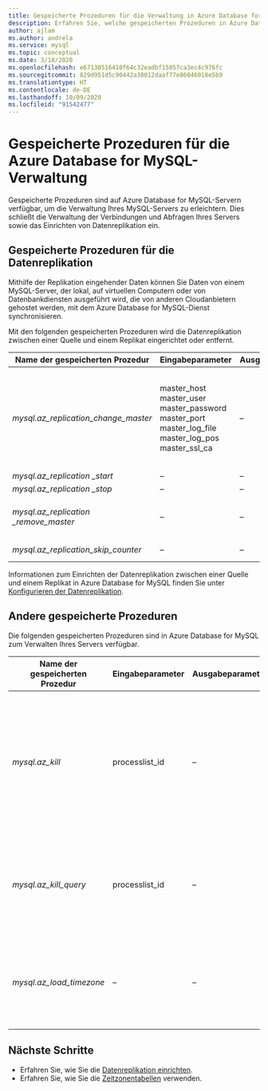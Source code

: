```yaml
---
title: Gespeicherte Prozeduren für die Verwaltung in Azure Database for MySQL
description: Erfahren Sie, welche gespeicherten Prozeduren in Azure Database for MySQL hilfreich sind, um Datenreplikation zu konfigurieren, die Zeitzone festzulegen und Abfragen abzubrechen.
author: ajlam
ms.author: andrela
ms.service: mysql
ms.topic: conceptual
ms.date: 3/18/2020
ms.openlocfilehash: e67130516410f64c32eadbf15857ca3ec4c976fc
ms.sourcegitcommit: 829d951d5c90442a38012daaf77e86046018e5b9
ms.translationtype: HT
ms.contentlocale: de-DE
ms.lasthandoff: 10/09/2020
ms.locfileid: "91542477"
---
```

# <a name="azure-database-for-mysql-management-stored-procedures"></a>Gespeicherte Prozeduren für die Azure Database for MySQL-Verwaltung

Gespeicherte Prozeduren sind auf Azure Database for MySQL-Servern verfügbar, um die Verwaltung Ihres MySQL-Servers zu erleichtern. Dies schließt die Verwaltung der Verbindungen und Abfragen Ihres Servers sowie das Einrichten von Datenreplikation ein.  

## <a name="data-in-replication-stored-procedures"></a>Gespeicherte Prozeduren für die Datenreplikation

Mithilfe der Replikation eingehender Daten können Sie Daten von einem MySQL-Server, der lokal, auf virtuellen Computern oder von Datenbankdiensten ausgeführt wird, die von anderen Cloudanbietern gehostet werden, mit dem Azure Database for MySQL-Dienst synchronisieren.

Mit den folgenden gespeicherten Prozeduren wird die Datenreplikation zwischen einer Quelle und einem Replikat eingerichtet oder entfernt.

|**Name der gespeicherten Prozedur**|**Eingabeparameter**|**Ausgabeparameter**|**Hinweis zur Verwendung**|
|-----|-----|-----|-----|
|*mysql.az_replication_change_master*|master_host<br/>master_user<br/>master_password<br/>master_port<br/>master_log_file<br/>master_log_pos<br/>master_ssl_ca|–|Um Daten im SSL-Modus zu übertragen, übergeben Sie im Parameter „master_ssl_ca“ den Kontext des Zertifizierungsstellenzertifikats. </br><br>Um Daten ohne SSL zu übertragen, übergeben Sie im Parameter „master_ssl_ca“ eine leere Zeichenfolge.|
|*mysql.az_replication _start*|–|–|Startet die Replikation.|
|*mysql.az_replication _stop*|–|–|Beendet die Replikation.|
|*mysql.az_replication _remove_master*|–|–|Entfernt die Replikationsbeziehung zwischen der Quelle und dem Replikat.|
|*mysql.az_replication_skip_counter*|–|–|Überspringt einen Replikationsfehler.|

Informationen zum Einrichten der Datenreplikation zwischen einer Quelle und einem Replikat in Azure Database for MySQL finden Sie unter [Konfigurieren der Datenreplikation](howto-data-in-replication.md).

## <a name="other-stored-procedures"></a>Andere gespeicherte Prozeduren

Die folgenden gespeicherten Prozeduren sind in Azure Database for MySQL zum Verwalten Ihres Servers verfügbar.

|**Name der gespeicherten Prozedur**|**Eingabeparameter**|**Ausgabeparameter**|**Hinweis zur Verwendung**|
|-----|-----|-----|-----|
|*mysql.az_kill*|processlist_id|–|Entspricht dem Befehl [`KILL CONNECTION`](https://dev.mysql.com/doc/refman/8.0/en/kill.html). Beendet die der angegebenen „processlist_id“ zugeordnete Verbindung nach dem Beenden einer beliebigen Anweisung, die von der Verbindung ausgeführt wird.|
|*mysql.az_kill_query*|processlist_id|–|Entspricht dem Befehl [`KILL QUERY`](https://dev.mysql.com/doc/refman/8.0/en/kill.html). Beendet die Anweisung, die derzeit von der Verbindung ausgeführt wird. Die Verbindung bleibt unverändert erhalten.|
|*mysql.az_load_timezone*|–|–|Lädt Zeitzonentabellen, damit der `time_zone`-Parameter auf benannte Werte festgelegt werden kann (z.B. „USA/Pazifik“).|

## <a name="next-steps"></a>Nächste Schritte
- Erfahren Sie, wie Sie die [Datenreplikation einrichten](howto-data-in-replication.md).
- Erfahren Sie, wie Sie die [Zeitzonentabellen](howto-server-parameters.md#working-with-the-time-zone-parameter) verwenden.
